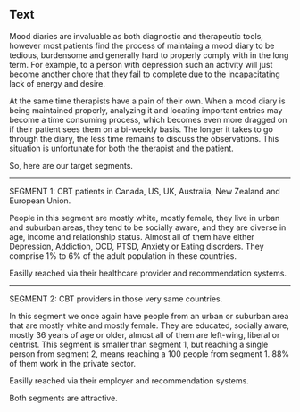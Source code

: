 ## Text
Mood diaries are invaluable as both diagnostic and therapeutic tools, however most patients
find the process of maintaing a mood diary to be tedious, burdensome and generally hard to properly 
comply with in the long term. For example, to a person with depression such an activity will just become
another chore that they fail to complete due to the incapacitating lack of energy and desire.

At the same time therapists have a pain of their own. When a mood diary is being maintained properly, analyzing it 
and locating important entries may become a time consuming process, which becomes even more dragged on if their patient sees 
them on a bi-weekly basis. The longer it takes to go through the diary, the less time remains to discuss
the observations. This situation is unfortunate for both the therapist and the patient.

So, here are our target segments.

----------------------------------------------------

SEGMENT 1: CBT patients in Canada, US, UK, Australia, New Zealand and European Union.

People in this segment are mostly white, mostly female, they live in urban and suburban areas, they tend to be socially aware,
and they are diverse in age, income and relationship status. Almost all of them have either Depression, Addiction, OCD, PTSD, 
Anxiety or Eating disorders. They comprise 1% to 6% of the adult population in these countries.

Easilly reached via their healthcare provider and recommendation systems.

-----------------------------------------------------

SEGMENT 2: CBT providers in those very same countries.

In this segment we once again have people from an urban or suburban area that are mostly white and mostly female. They are educated,
socially aware, mostly 36 years of age or older, almost all of them are left-wing, liberal or centrist. This segment is smaller than segment 1,
but reaching a single person from segment 2, means reaching a 100 people from segment 1. 88% of them work in the private sector.

Easilly reached via their employer and recommendation systems.


Both segments are attractive.
